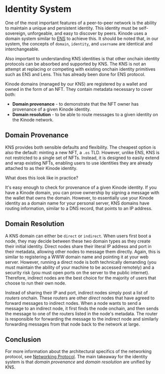 # Identity System

One of the most important features of a peer-to-peer network is the ability to maintain a unique and persistent identity.
This identity must be self-sovereign, unforgeable, and easy to discover by peers.
Kinode uses a domain system similar to [ENS](https://ens.domains/) to achieve this.
It should be noted that, in our system, the concepts of `domain`, `identity`, and `username` are identical and interchangeable.

Also important to understanding KNS identities is that other onchain identity protocols can be absorbed and supported by KNS.
The KNS is not an attempt at replacing or competing with existing onchain identity primitives such as ENS and Lens.
This has already been done for ENS protocol.

Kinode domains (managed by our KNS) are registered by a wallet and owned in the form of an NFT.
They contain metadata necessary to cover both:

- **Domain provenance** - to demonstrate that the NFT owner has provenance of a given Kinode identity.
- **Domain resolution** - to be able to route messages to a given identity on the Kinode network.

## Domain Provenance

KNS provides both sensible defaults and flexibility.
The cheapest option is also the default: minting a new NFT, a `.os` TLD.
However, unlike ENS, KNS is not restricted to a single set of NFTs.
Instead, it is designed to easily extend and wrap existing NFTs, enabling users to use identities they are already attached to as their Kinode identity.

What does this look like in practice?

It's easy enough to check for provenance of a given Kinode identity.
If you have a Kinode domain, you can prove ownership by signing a message with the wallet that owns the domain.
However, to essentially use your Kinode identity as a domain name for your personal server, KNS domains have routing information, similar to a DNS record, that points to an IP address.

## Domain Resolution

A KNS domain can either be `direct` or `indirect`.
When users first boot a node, they may decide between these two domain types as they create their initial identity.
Direct nodes share their literal IP address and port in their metadata, allowing other nodes to message them directly.
Again, this is similar to registering a WWW domain name and pointing it at your web server.
However, running a direct node is both technically demanding (you must maintain the ability of your machine to be accessed remotely) and a security risk (you must open ports on the server to the public internet).
Therefore, indirect nodes are the best choice for the majority of users that choose to run their own node.

Instead of sharing their IP and port, indirect nodes simply post a list of _routers_ onchain.
These routers are other _direct_ nodes that have agreed to forward messages to indirect nodes.
When a node wants to send a message to an indirect node, it first finds the node onchain, and then sends the message to one of the routers listed in the node's metadata.
The router is responsible for forwarding the message to the indirect node and similarly forwarding messages from that node back to the network at large.

## Conclusion

For more information about the architectural specifics of the networking protocol, see [Networking Protocol](./networking_protocol.md).
The main takeaway for the identity system is that _domain provenance_ and _domain resolution_ are unified by KNS.

